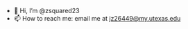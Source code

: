 - 👋 Hi, I’m @zsquared23
- 📫 How to reach me: email me at jz26449@my.utexas.edu

<!---
zsquared23/zsquared23 is a ✨ special ✨ repository because its `README.md` (this file) appears on your GitHub profile.
You can click the Preview link to take a look at your changes.
--->
